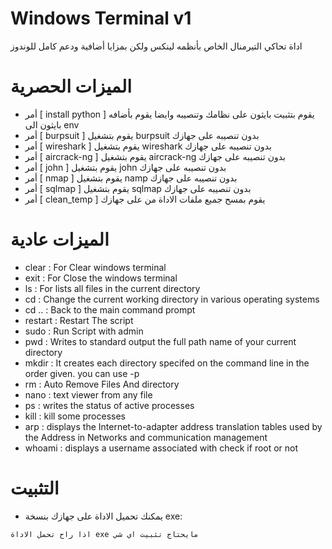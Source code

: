 
# Windows Terminal v1
اداة تحاكي التيرمنال الخاص بأنظمه لينكس ولكن بمزايا أضافية ودعم كامل للوندوز

# الميزات الحصرية
- أمر [ install python ] يقوم بتثبيت بايثون على نظامك وتنصيبه وايضا يقوم بأضافه بايثون الى env
- أمر [ burpsuit ] يقوم بتشغيل burpsuit بدون تنصيبه على جهازك
- أمر [ wireshark ] يقوم بتشغيل wireshark بدون تنصيبه على جهازك
- أمر [ aircrack-ng ] يقوم بتشغيل aircrack-ng بدون تنصيبه على جهازك
- أمر [ john ] يقوم بتشغيل john بدون تنصيبه على جهازك
- أمر [ nmap ] يقوم بتشغيل namp بدون تنصيبه على جهازك
- أمر [ sqlmap ] يقوم بتشغيل sqlmap بدون تنصيبه على جهازك
- أمر [ clean_temp ] يقوم بمسح جميع ملفات الاداة من على جهازك
# الميزات عادية
- clear   : For Clear windows terminal
- exit    : For Close the windows terminal
- ls      : For lists all files in the current directory
- cd      : Change the current working directory in various operating systems
- cd ..   : Back to the main command prompt
- restart : Restart The script
- sudo    : Run Script with admin
- pwd     : Writes to standard output the full path name of your current directory
- mkdir   : It creates each directory specifed on the command line in the order given. you can use -p
- rm      : Auto Remove Files And directory
- nano    : text viewer from any file
- ps      : writes the status of active processes
- kill    : kill some processes
- arp     : displays the Internet-to-adapter address translation tables used by the Address in Networks and communication management
- whoami  : displays a username associated with check if root or not
# التثبيت
- يمكنك تحميل الاداة على جهازك بنسخة exe:
```
اذا راح تحمل الاداة exe مايحتاج تثبيت اي شي
```
